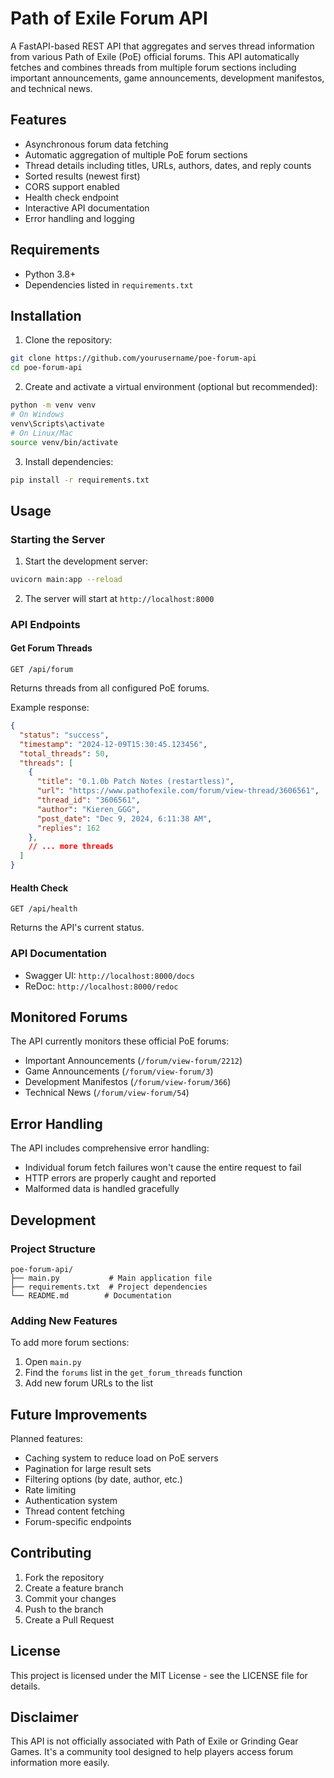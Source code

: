 # Path of Exile Forum API

A FastAPI-based REST API that aggregates and serves thread information from various Path of Exile (PoE) official forums. This API automatically fetches and combines threads from multiple forum sections including important announcements, game announcements, development manifestos, and technical news.

## Features

- Asynchronous forum data fetching
- Automatic aggregation of multiple PoE forum sections
- Thread details including titles, URLs, authors, dates, and reply counts
- Sorted results (newest first)
- CORS support enabled
- Health check endpoint
- Interactive API documentation
- Error handling and logging

## Requirements

- Python 3.8+
- Dependencies listed in `requirements.txt`

## Installation

1. Clone the repository:

```bash
git clone https://github.com/yourusername/poe-forum-api
cd poe-forum-api
```

2. Create and activate a virtual environment (optional but recommended):

```bash
python -m venv venv
# On Windows
venv\Scripts\activate
# On Linux/Mac
source venv/bin/activate
```

3. Install dependencies:

```bash
pip install -r requirements.txt
```

## Usage

### Starting the Server

1. Start the development server:

```bash
uvicorn main:app --reload
```

2. The server will start at `http://localhost:8000`

### API Endpoints

#### Get Forum Threads

```
GET /api/forum
```

Returns threads from all configured PoE forums.

Example response:

```json
{
  "status": "success",
  "timestamp": "2024-12-09T15:30:45.123456",
  "total_threads": 50,
  "threads": [
    {
      "title": "0.1.0b Patch Notes (restartless)",
      "url": "https://www.pathofexile.com/forum/view-thread/3606561",
      "thread_id": "3606561",
      "author": "Kieren_GGG",
      "post_date": "Dec 9, 2024, 6:11:38 AM",
      "replies": 162
    },
    // ... more threads
  ]
}
```

#### Health Check

```
GET /api/health
```

Returns the API's current status.

### API Documentation

- Swagger UI: `http://localhost:8000/docs`
- ReDoc: `http://localhost:8000/redoc`

## Monitored Forums

The API currently monitors these official PoE forums:

- Important Announcements (`/forum/view-forum/2212`)
- Game Announcements (`/forum/view-forum/3`)
- Development Manifestos (`/forum/view-forum/366`)
- Technical News (`/forum/view-forum/54`)

## Error Handling

The API includes comprehensive error handling:

- Individual forum fetch failures won't cause the entire request to fail
- HTTP errors are properly caught and reported
- Malformed data is handled gracefully

## Development

### Project Structure

```
poe-forum-api/
├── main.py           # Main application file
├── requirements.txt  # Project dependencies
└── README.md        # Documentation
```

### Adding New Features

To add more forum sections:

1. Open `main.py`
2. Find the `forums` list in the `get_forum_threads` function
3. Add new forum URLs to the list

## Future Improvements

Planned features:

- Caching system to reduce load on PoE servers
- Pagination for large result sets
- Filtering options (by date, author, etc.)
- Rate limiting
- Authentication system
- Thread content fetching
- Forum-specific endpoints

## Contributing

1. Fork the repository
2. Create a feature branch
3. Commit your changes
4. Push to the branch
5. Create a Pull Request

## License

This project is licensed under the MIT License - see the LICENSE file for details.

## Disclaimer

This API is not officially associated with Path of Exile or Grinding Gear Games. It's a community tool designed to help players access forum information more easily.
